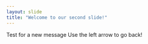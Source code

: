 ```yaml
---
layout: slide
title: "Welcome to our second slide!"
---
```

Test for a new message
Use the left arrow to go back!
